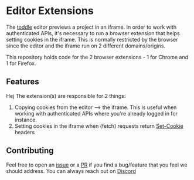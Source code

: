# Editor Extensions

The [toddle](https://toddle.dev?utm_source=github) editor previews a project in an iframe. In order to work with authenticated APIs, it's necessary to run a browser extension that helps setting cookies in the iframe. This is normally restricted by the browser since the editor and the iframe run on 2 different domains/origins.

This repository holds code for the 2 browser extensions - 1 for Chrome and 1 for Firefox.

## Features
Hej
The extension(s) are responsible for 2 things:

1. Copying cookies from the editor --> the iframe. This is useful when working with authenticated APIs where you're already logged in for instance.
2. Setting cookies in the iframe when (fetch) requests return [Set-Cookie](https://developer.mozilla.org/en-US/docs/Web/HTTP/Headers/Set-Cookie) headers

## Contributing

Feel free to open an [issue](/issues) or a [PR](/pulls) if you find a bug/feature that you feel we should address. You can always reach out on [Discord](https://discord.com/invite/QcFjjXU3E7)
